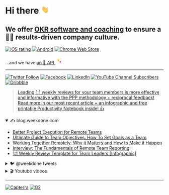 # Hi there <img src="/profile/1F44B.gif" height="30px" alt="👋">



## We offer [OKR software and coaching](https://weekdone.com/) to ensure a 👩‍💻 results-driven company culture.
[![iOS rating](https://img.shields.io/badge/dynamic/json?color=000&label=⭐&logo=AppStore&logoColor=white&style=flat&query=%24.results%5B%3A1%5D.averageUserRating&url=https%3A%2F%2Fitunes.apple.com%2Flookup%3Fid%3D668008030)](https://apps.apple.com/app/weekdone/id668008030)
[![Android](https://img.shields.io/badge/⭐-★★★★☆-informational?logo=GooglePlay&style=flat&color=000)](https://play.google.com/store/apps/details?id=com.weekdone.android)
[![Chrome Web Store](https://img.shields.io/chrome-web-store/stars/bbecdibpbedkfjhgipnjgkalhedefegj?color=000&label=⭐&logo=GoogleChrome&logoColor=white&style=flat)](https://chrome.google.com/webstore/detail/weekdone-plan-and-share-y/bbecdibpbedkfjhgipnjgkalhedefegj)

...and we have [an 🧙 API ](https://weekdone.com/developer) <img src="/profile/2728.gif" height="26px" alt="✨">

***

[![Twitter Follow](https://img.shields.io/twitter/follow/weekdone?color=1DA1F2&label=&logo=twitter&logoColor=fff&style=flat)](https://twitter.com/weekdone) 
[![Facebook](https://img.shields.io/badge/-★5-informational?logo=Facebook&color=1877F2&logoColor=fff&style=flat)](https://facebook.com/weekdone) 
[![LinkedIn](https://img.shields.io/badge/--informational?logo=linkedin&color=0072b1&logoColor=fff&style=flat)](https://linkedin.com/company/weekdone) 
[![YouTube Channel Subscribers](https://img.shields.io/youtube/channel/subscribers/UCEykuC3As2n7kzTei7hGn1Q?color=f00&logoColor=fff&label=&logo=youtube&style=flat-square)](https://youtube.com/user/weekdone) 
[![Dribbble](https://img.shields.io/badge/--informational?logo=dribbble&color=ea4c89&logoColor=fff&style=flat)]([https://linkedin.com/company/weekdone](https://dribbble.com/weekdone)) 

 

> [<!-- TWEET:START -->Leading 1:1 weekly reviews for your team members is more effective and informative with the PPP methodology + reciprocal feedback! Read more in our most recent article + an infographic and free printable Productivity Notebook inside! 👍<!-- TWEET:END -->](https://twitter.com/weekdone)


<details open>
<summary>✍ blog.weekdone.com</summary>

<!-- BLOG-POST-LIST:START -->
- [Better Project Execution for Remote Teams](https://blog.weekdone.com/project-execution-remote-teams/)
- [Ultimate Guide to Team Objectives: How To Set Goals as a Team](https://blog.weekdone.com/team-objectives/)
- [Working Together Remotely: Why it Matters and How to Make it Happen](https://blog.weekdone.com/working-together-remotely/)
- [Interview: The Fundamentals of Remote Team Reporting](https://blog.weekdone.com/fundamentals-of-remote-team-reporting/)
- [1:1 Weekly Review Template for Team Leaders [Infographic]](https://blog.weekdone.com/weekly-review-template-for-team-managers/)
<!-- BLOG-POST-LIST:END -->
  </details>

<details>
<summary>🐦 @weekdone tweets</summary>
  
### [twitter@weekdone](https://twitter.com/weekdone)
<!-- TWITTER:START -->
- [Leading 1:1 weekly reviews for your team members is more effective and informative with the PPP methodology + reciprocal feedbac...](https://twitter.com/weekdone/status/1527635605085163520)
- [Are you using intrinsic rewards to keep your employees motivated for the long haul? Read our recent blog post sharing the benefi...](https://twitter.com/weekdone/status/1522592360865366017)
- [Interested in the current trends in team management, predictions of the future of remote work, and lessons learned from building...](https://twitter.com/weekdone/status/1517488834073792513)
- [Zoom burnout - heard of it? Maybe you&#39;ve even felt it during a team meeting over the last few years. We&#39;ve all be there! ✋ This...](https://twitter.com/weekdone/status/1504835372538335233)
- [Weekdone is proud to be named in @SaaSHubCom&#39;s weekly list of trending and featured products. 🎯](https://twitter.com/weekdone/status/1504734415842336771)
<!-- TWITTER:END -->
 </details>

<details>
<summary>🎬 Youtube videos</summary>
  
###  [youtube/weekdone](https://youtube.com/user/weekdone) 
<!-- YOUTUBE:START -->
- [OKR Examples for Sales Teams](https://www.youtube.com/watch?v=1pnPr9YYLmM)
- [OKR Examples for Product Team](https://www.youtube.com/watch?v=nWkkWyq5td8)
- [How to set good OKRs](https://www.youtube.com/watch?v=l6tJJwoA1HY)
- [Marketing Team OKR Example](https://www.youtube.com/watch?v=-ojNTWKQgWk)
- [OKR example for HR](https://www.youtube.com/watch?v=oLgJ6nIHPH0)
<!-- YOUTUBE:END -->
</details>

***

[![Capterra](https://img.shields.io/badge/Capterra-%E2%98%85%E2%98%85%E2%98%85%E2%98%85%E2%98%86-informational?style=flat&logoColor=fff&color=00E676)](https://www.capterra.com/p/165423/Weekdone/)
[![G2](https://img.shields.io/badge/⭐-%E2%98%85%E2%98%85%E2%98%85%E2%98%85%E2%98%86-informational?logo=G2&style=flat&logoColor=fff&color=00E676)](https://www.g2.com/products/weekdone)

<!--

**Here are some ideas to get you started:**

🙋‍♀️ A short introduction - what is your organization all about?
🌈 Contribution guidelines - how can the community get involved?
👩‍💻 Useful resources - where can the community find your docs? Is there anything else the community should know?
🍿 Fun facts - what does your team eat for breakfast?
🧙 Remember, you can do mighty things with the power of [Markdown](https://docs.github.com/github/writing-on-github/getting-started-with-writing-and-formatting-on-github/basic-writing-and-formatting-syntax)
-->
